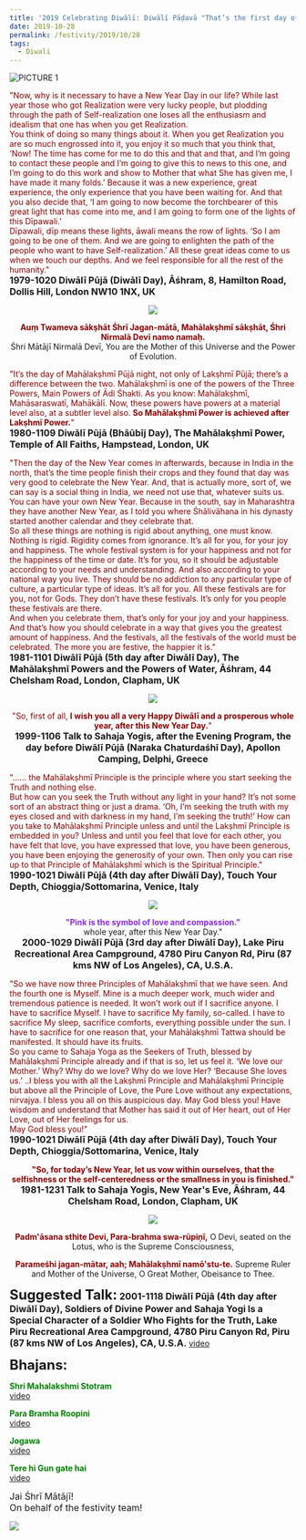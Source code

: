 ```yaml
---
title: '2019 Celebrating Diwālī: Diwālī Pāḍavā "That’s the first day of the Moon."'
date: 2019-10-28
permalink: /festivity/2019/10/28
tags:
  - Diwali
---
```


![PICTURE 1](/images/image1.png)

<p>
<font color="DarkRed">"Now, why is it necessary to have a New Year Day in our life?
While last year those who got Realization were very lucky people, but plodding through the path of Self-realization one loses all the enthusiasm and idealism that one has when you get Realization.<br>
You think of doing so many things about it. When you get Realization you are so much engrossed into it, you enjoy it so much that you think that, ‘Now! The time has come for me to do this and that and that, and I’m going to contact these people and I’m going to give this to news to this one, and I’m going to do this work and show to Mother that what She has given me, I have made it many folds.’ Because it was a new experience, great experience, the only experience that you have been waiting for. And that you also decide that, ‘I am going to now become the torchbearer of this great light that has come into me, and I am going to form one of the lights of this Dīpawali.’<br>
Dīpawali, dīp means these lights, āwali means the row of lights. ‘So I am going to be one of them. And we are going to enlighten the path of the people who want to have Self-realization.’ All these great ideas come to us when we touch our depths. And we feel responsible for all the rest of the humanity."</font><br>
<font size="+0"><b>1979-1020 Diwālī Pūjā (Diwālī Day), Āśhram, 8, Hamilton Road, Dollis Hill, London NW10 1NX, UK</b></font>
</p>

<div style="text-align: center"><img src="/images/image235.png" /></div>

<p style="text-align:center;">
<font color="DarkRed"><b>Auṃ Twameva sākṣhāt Śhrī Jagan-mātā, Mahālakṣhmī sākṣhāt,
Śhri Nirmalā Devī namo namaḥ.</b></font><br>
Śhri Mātājī Nirmalā Devī, You are the Mother of this Universe and the Power of Evolution.
</p>

<p>
<font color="DarkRed">"It’s the day of Mahālakṣhmī Pūjā night, not only of Lakṣhmī Pūjā; there’s a difference between the two. Mahālakṣhmī is one of the powers of the Three Powers, Main Powers of Ādi Śhakti. As you know: Mahālakṣhmī, Mahāsaraswatī, Mahākālī. Now, these powers have powers at a material level also, at a subtler level also. <b>So Mahālakṣhmī Power is achieved after Lakṣhmī Power.</b>"</font><br>
<font size="+0"><b>1980-1109 Diwālī Pūjā (Bhāūbīj Day), The Mahālakṣhmī Power, Temple of All Faiths, Hampstead, London, UK</b></font>
</p>

<p>
<font color="DarkRed">"Then the day of the New Year comes in afterwards, because in India in the north, that’s the time people finish their crops and they found that day was very good to celebrate the New Year. And, that is actually more, sort of, we can say is a social thing in India, we need not use that, whatever suits us. You can have your own New Year. Because in the south, say in Maharashtra they have another New Year, as I told you where Śhālivāhana in his dynasty started another calendar and they celebrate that.<br>
So all these things are nothing is rigid about anything, one must know. Nothing is rigid. Rigidity comes from ignorance. It’s all for you, for your joy and happiness. The whole festival system is for your happiness and not for the happiness of the time or date. It’s for you, so it should be adjustable according to your needs and understanding. And also according to your national way you live. They should be no addiction to any particular type of culture, a particular type of ideas. It’s all for you. All these festivals are for you, not for Gods. They don’t have these festivals. It’s only for you people these festivals are there.<br>
And when you celebrate them, that’s only for your joy and your happiness. And that’s how you should celebrate in a way that gives you the greatest amount of happiness. And the festivals, all the festivals of the world must be celebrated. The more you are festive, the happier it is."</font><br>
<font size="+0"><b>1981-1101 Diwālī Pūjā (5th day after Diwālī Day), The Mahālakṣhmī Powers and the Powers of Water, Āśhram, 44 Chelsham Road, London, Clapham, UK</b></font>
</p>

<div style="text-align: center"><img src="/images/image236.png" /></div>

<p style="text-align:center;">
<font color="DarkRed">"So, first of all, <b>I wish you all a very Happy Diwālī and a prosperous whole year, after this New Year Day.</b>"</font><br>
<font size="+0"><b>1999-1106 Talk to Sahaja Yogis, after the Evening Program, the day before Diwālī Pūjā (Naraka Chaturdaśhī Day), Apollon Camping, Delphi, Greece</b></font>
</p>

<p>
<font color="DarkRed">"...... the Mahālakṣhmī Principle is the principle where you start seeking the Truth and nothing else.<br>
But how can you seek the Truth without any light in your hand? It’s not some sort of an abstract thing or just a drama. ‘Oh, I’m seeking the truth with my eyes closed and with darkness in my hand, I’m seeking the truth!’ How can you take to Mahālakṣhmī Principle unless and until the Lakṣhmī Principle is embedded in you? Unless and until you feel that love for each other, you have felt that love, you have expressed that love, you have been generous, you have been enjoying the generosity of your own. Then only you can rise up to that Principle of Mahālakṣhmī which is the Spiritual Principle."</font><br>
<font size="+0"><b>1990-1021 Diwālī Pūjā (4th day after Diwālī Day), Touch Your Depth, Chioggia/Sottomarina, Venice, Italy</b></font>
</p>

<div style="text-align: center"><img src="/images/image237.png" /></div>

<p style="text-align:center;">
<font color="BlueViolet"><b>"Pink is the symbol of love and compassion."</b></font><br>
whole year, after this New Year Day.</b>"</font><br>
<font size="+0"><b>2000-1029 Diwālī Pūjā (3rd day after Diwālī Day), Lake Piru Recreational Area Campground, 4780 Piru Canyon Rd, Piru (87 kms NW of Los Angeles), CA, U.S.A.</b></font>
</p>

<p>
<font color="DarkRed">"So we have now three Principles of Mahālakṣhmī that we have seen. And the fourth one is Myself. Mine is a much deeper work, much wider and tremendous patience is needed. It won’t work out if I sacrifice anyone. I have to sacrifice Myself. I have to sacrifice My family, so-called. I have to sacrifice My sleep, sacrifice comforts, everything possible under the sun. I have to sacrifice for one reason that, your Mahālakṣhmī Tattwa should be manifested. It should have its fruits.<br>
So you came to Sahaja Yoga as the Seekers of Truth, blessed by Mahālakṣhmī Principle already and if that is so, let us feel it. ‘We love our Mother.’ Why? Why do we love? Why do we love Her? ‘Because She loves us.’
..I bless you with all the Lakṣhmī Principle and Mahālakṣhmī Principle but above all
the Principle of Love, the Pure Love without any expectations, nirvajya. I bless you all on this auspicious day. May God bless you! Have wisdom and understand that Mother has said it out of Her heart, out of Her Love, out of Her feelings for us.<br>
May God bless you!"</font><br>
<font size="+0"><b>1990-1021 Diwālī Pūjā (4th day after Diwālī Day), Touch Your Depth, Chioggia/Sottomarina, Venice, Italy</b></font>
</p>

<p style="text-align:center;">
<font color="DarkRed"><b>"So, for today’s New Year, let us vow within ourselves, that the selfishness or the self-centeredness or the smallness in you is finished."</b></font>
<font size="+0"><b>1981-1231 Talk to Sahaja Yogis, New Year's Eve, Āśhram, 44 Chelsham Road, London, Clapham, UK</b></font>
</p>

<div style="text-align: center"><img src="/images/image238.png" /></div>

<p style="text-align:center;">
<p style="text-align:center;">
<font color="DarkRed"><b>Padm‛āsana sthite Devi, Para-brahma swa-rūpiṇī,</b></font> 
O Devi, seated on the Lotus, who is the Supreme Consciousness,
<p style="text-align:center;">
<font color="DarkRed"><b>Parameśhi jagan-mātar, aah; Mahālakṣhmī namō‛stu-te.</b></font>
Supreme Ruler and Mother of the Universe, O Great Mother, Obeisance to Thee.
</p>

<font size="+2"><b>Suggested Talk:</b></font> 
<font size="+0"><b>2001-1118 Diwālī Pūjā (4th day after Diwālī Day), Soldiers of Divine Power and Sahaja Yogi Is a Special Character of a Soldier Who Fights for the Truth, Lake Piru Recreational Area Campground, 4780 Piru Canyon Rd, Piru (87 kms NW of Los Angeles), CA, U.S.A.</b></font>
<a href="https://www.youtube.com/watch?v=po9D0sQNQZk  "> video</a><br>

<font size="+2"><b>Bhajans:</b></font>

<p>
<font color="green"><b>Shri Mahalakshmi Stotram</b></font><br>
<a href="https://www.youtube.com/watch?v=OqHJsJS5zNs"> video</a><br>
</p>

<p>
<font color="green"><b>Para Bramha Roopini</b></font><br>
<a href="https://www.youtube.com/watch?v=1Ch-wz0NR08">video</a>
</p>

<p>
<font color="green"><b>Jogawa</b></font><br>
<a href="https://www.youtube.com/watch?v=FYbd_oXbyGs">video</a>
</p>
 
<p>
<font color="green"><b>Tere hi Gun gate hai</b></font><br>
<a href="https://youtu.be/rHzvd5Rzfvo">video</a> 
</p>

<p>
<font size="+0">Jai Śhrī Mātājī!<br>
On behalf of the festivity team!</font>
</p>

<div style="text-align: left"><img src="/images/image239.png" /></div>